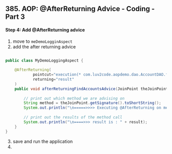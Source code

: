 ## 385. AOP: @AfterReturning Advice - Coding - Part 3

#### Step 4: Add @AfterReturning advice 
1. move to `meDemoLogginAspect`
2. add the after returning advice 
```java

public class MyDemoLoggingAspect {
    
    @AfterReturning(
            pointcut="execution(* com.luv2code.aopdemo.dao.AccountDAO.findAccounts(..))",
            returning="result"
    )
    public void afterReturningFindAccountsAdvice(JoinPoint theJoinPoint, List<Account> result) {
        
        // print out which method we are advising on 
        String method = theJoinPoint.getSignature().toShortString(); 
        System.out.println("\n=====>>>> Executing @AfterReturning on method : " + method); 
        
        // print out the results of the method call 
        System.out.println("\n====>>> result is : " + result);
    }
}
```
3. save and run the application 
4. 